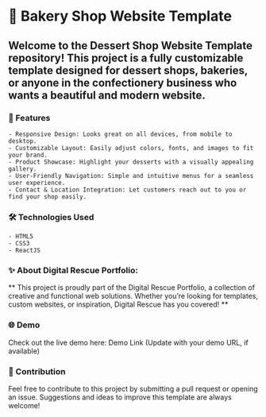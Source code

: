 # 🍰 Bakery Shop Website Template

## Welcome to the Dessert Shop Website Template repository! This project is a fully customizable template designed for dessert shops, bakeries, or anyone in the confectionery business who wants a beautiful and modern website.

### 🌟 Features
    - Responsive Design: Looks great on all devices, from mobile to desktop.
    - Customizable Layout: Easily adjust colors, fonts, and images to fit your brand.
    - Product Showcase: Highlight your desserts with a visually appealing gallery.
    - User-Friendly Navigation: Simple and intuitive menus for a seamless user experience.
    - Contact & Location Integration: Let customers reach out to you or find your shop easily.

### 🛠️ Technologies Used
    - HTML5
    - CSS3
    - ReactJS
    
### ✨ About Digital Rescue Portfolio:
** This project is proudly part of the Digital Rescue Portfolio, a collection of creative and functional web solutions. Whether you’re looking for templates, custom websites, or inspiration, Digital Rescue has you covered! **

### 🌐 Demo
Check out the live demo here: Demo Link (Update with your demo URL, if available)

### 🧁 Contribution
Feel free to contribute to this project by submitting a pull request or opening an issue. Suggestions and ideas to improve this template are always welcome!
